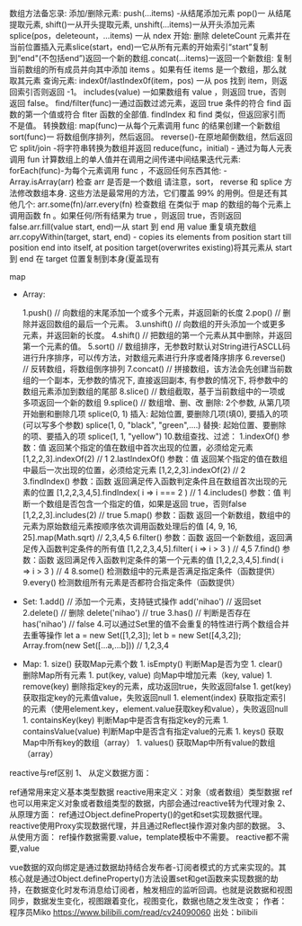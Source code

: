 数组方法备忘录:
添加/删除元素:
push(...items) -从结尾添加元素
pop()一 从结尾提取元素,
shift()一从开头提取元素,
unshift(...items)一从开头添加元素
splice(pos，deleteount，...items) 一从 ndex 开始: 删除 deleteCount 元素并在当前位置插入元素slice(start，end)一它从所有元素的开始索引“start”复制到“end"(不包括end”)返回一个新的数组.concat(...items)一返回一个新数组: 复制当前数组的所有成员并向其中添加 items 。如果有任 items 是一个数组，那么就取其元素
查询元素:
index0f/lastIndex0f(item，pos) 一从 pos 找到 item，则返回索引否则返回 -1。
includes(value) 一如果数组有 value ，则返回 true，否则返回 false。
find/filter(func)一通过函数过滤元素，返回 true 条件的符合 find 函数的第一个值或符合 flter 函数的全部值.
findIndex 和 find 类似，但返回家引而不是值。
转换数组:
map(func)一从每个元素调用 func 的结果创建一个新数组
sort(func)一 将数组倒序排列，然后返回。
reverse()-在原地颠倒数组，然后返回它
split/join -将字符串转换为数组并返回
reduce(func，initial) - 通过为每人元表调用 fun 计算数组上的单人值并在调用之间传递中间结果迭代元素:
forEach(func)-为每个元素调用 func ，不返回任何东西其他: - Array.isArray(arr) 检查 arr 是否是一个数组
请注意，sort， reverse 和 splice 方法修改数组本身.
这些方法是最常用的方法，它们覆盖 99% 的用例。但是还有其他几个:
arr.some(fn)/arr.every(fn) 检查数组
在类似于 map 的数组的每个元素上调用函数 fn 。如果任何/所有结果为 true ，则返回 true，否则返回 false.arr.fill(value start, end)一从 start 到 end 用 value 重复填充数组
arr.copyWithin(target, start, end) - copies its elements from position start till position end into itself, at position target(overwrites existing)将其元素从 start 到 end 在 target 位置复制到本身(夏盖现有


map

  - Array:

    1.push() // 向数组的末尾添加一个或多个元素，并返回新的长度
    2.pop() // 删除并返回数组的最后一个元素。
    3.unshift() // 向数组的开头添加一个或更多元素，并返回新的长度。
    4.shift() // 把数组的第一个元素从其中删除，并返回第一个元素的值。
    5.sort() // 数组排序，无参数时默认对String进行ASCLL码进行升序排序，可以传方法，对数组元素进行升序或者降序排序
    6.reverse() // 反转数组，将数组倒序排列
    7.concat() // 拼接数组，该方法会先创建当前数组的一个副本，无参数的情况下, 直接返回副本, 有参数的情况下, 将参数中的数组元素添加到数组的尾部
    8.slice() // 数组截取，基于当前数组中的一项或多项返回一个新的数组
    9.splice() // 数组增、删、改
       删除: 2个参数, 从第几项开始删和删除几项  splice(0, 1)
       插入: 起始位置, 要删除几项(填0), 要插入的项(可以写多个参数)  splice(1, 0, "black", "green",....)
       替换: 起始位置、要删除的项、要插入的项  splice(1, 1, "yellow")
    10.数组查找、过滤：
       1.indexOf()      参数：值     返回某个指定的值在数组中首次出现的位置，必须给定元素  
                        [1,2,2,3].indexOf(2) // 1
       2.lastIndexOf()  参数：值     返回某个指定的值在数组中最后一次出现的位置，必须给定元素 
                        [1,2,2,3].indexOf(2) // 2
       3.findIndex()    参数：函数   返回满足传入函数判定条件且在数组首次出现的元素的位置 
                        [1,2,2,3,4,5].findIndex( i => i === 2 ) // 1
       4.includes()     参数：值     判断一个数组是否包含一个指定的值，如果是返回 true，否则false 
                        [1,2,2,3].includes(2) // true
       5.map()          参数：函数   返回一个新数组，数组中的元素为原始数组元素按顺序依次调用函数处理后的值 
                        [4, 9, 16, 25].map(Math.sqrt) // 2,3,4,5
       6.filter()       参数：函数   返回一个新数组，返回满足传入函数判定条件的所有值 
                        [1,2,2,3,4,5].filter( i => i > 3 ) // 4,5
       7.find()         参数：函数   返回满足传入函数判定条件的第一个元素的值 
                        [1,2,2,3,4,5].find( i => i > 3 ) // 4
       8.some()       检测数组中的元素是否满足指定条件（函数提供）
       9.every()       检测数组所有元素是否都符合指定条件（函数提供）

  - Set:
        1.add() // 添加一个元素，支持链式操作 add('nihao') // 返回set
        2.delete() // 删除 delete('nihao') // true
        3.has() // 判断是否存在 has('nihao') // false
        4.可以通过Set里的值不会重复的特性进行两个数组合并去重等操作 
            let a = new Set([1,2,3]);
            let b = new Set([4,3,2]);
            Array.from(new Set([...a,...b])) // 1,2,3,4

  - Map:
        1. size()                   获取Map元素个数
        1. isEmpty()                判断Map是否为空
        1. clear()                  删除Map所有元素
        1. put(key, value)          向Map中增加元素（key, value) 
        1. remove(key)              删除指定key的元素，成功返回true，失败返回false
        1. get(key)                 获取指定key的元素值value，失败返回null
        1. element(index)           获取指定索引的元素（使用element.key，element.value获取key和value），失败返回null
        1. containsKey(key)         判断Map中是否含有指定key的元素
        1. containsValue(value)     判断Map中是否含有指定value的元素
        1. keys()                   获取Map中所有key的数组（array）
        1. values()                 获取Map中所有value的数组（array）



reactive与ref区别
1、 从定义数据方面：

ref通常用来定义基本类型数据
reactive用来定义：对象（或者数组）类型数据
ref也可以用来定义对象或者数组类型的数据，内部会通过reactive转为代理对象
2、从原理方面：
ref通过Object.defineProperty()的get和set实现数据代理。
reactive使用Proxy实现数据代理，并且通过Reflect操作源对象内部的数据。
3、从使用方面：
ref操作数据需要.value，template模板中不需要。
reactive都不需要,value



vue数据的双向绑定是通过数据劫持结合发布者-订阅者模式的方式来实现的。其核心就是通过Object.defineProperty()方法设置set和get函数来实现数据的劫持，在数据变化时发布消息给订阅者，触发相应的监听回调。也就是说数据和视图同步，数据发生变化，视图跟着变化，视图变化，数据也随之发生改变； 作者：程序员Miko https://www.bilibili.com/read/cv24090060 出处：bilibili